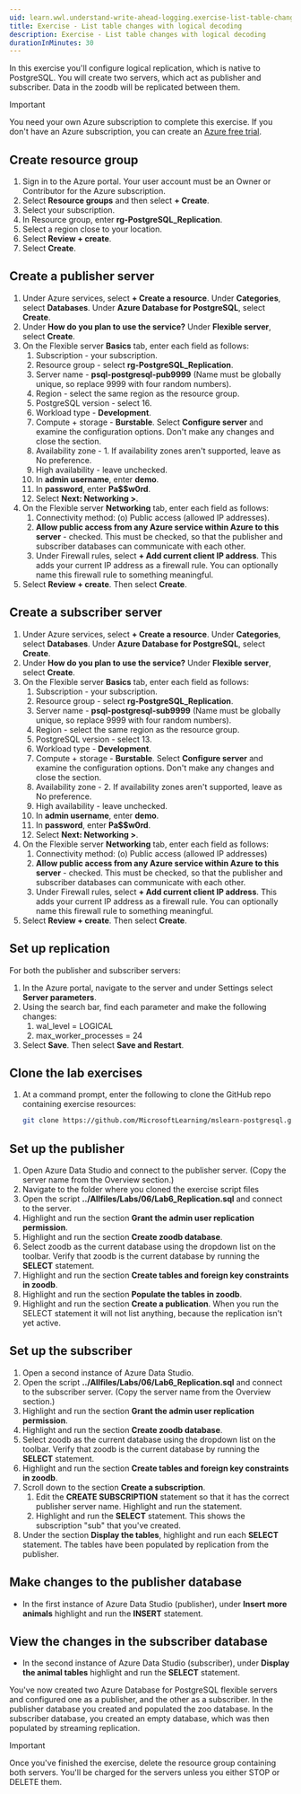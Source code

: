 ```yaml
---
uid: learn.wwl.understand-write-ahead-logging.exercise-list-table-changes-logical-decode
title: Exercise - List table changes with logical decoding
description: Exercise - List table changes with logical decoding
durationInMinutes: 30
---
```

In this exercise you'll configure logical replication, which is native to PostgreSQL. You will create two servers, which act as publisher and subscriber. Data in the zoodb will be replicated between them.

> [!IMPORTANT]
> You need your own Azure subscription to complete this exercise. If you don't have an Azure subscription, you can create an [Azure free trial](https://azure.microsoft.com/free).

## Create resource group

1. Sign in to the Azure portal. Your user account must be an Owner or Contributor for the Azure subscription.
1. Select **Resource groups** and then select **+ Create**.
1. Select your subscription.
1. In Resource group, enter **rg-PostgreSQL_Replication**.
1. Select a region close to your location.
1. Select **Review + create**.
1. Select **Create**.

## Create a publisher server

1. Under Azure services, select **+ Create a resource**. Under **Categories**, select **Databases**. Under **Azure Database for PostgreSQL**, select **Create**.
1. Under **How do you plan to use the service?** Under **Flexible server**, select **Create**.
1. On the Flexible server **Basics** tab, enter each field as follows:
    1. Subscription - your subscription.
    1. Resource group - select **rg-PostgreSQL_Replication**.
    1. Server name - **psql-postgresql-pub9999** (Name must be globally unique, so replace 9999 with four random numbers).
    1. Region - select the same region as the resource group.
    1. PostgreSQL version - select 16.
    1. Workload type - **Development**.
    1. Compute + storage - **Burstable**. Select **Configure server** and examine the configuration options. Don't make any changes and close the section.
    1. Availability zone - 1. If availability zones aren't supported, leave as No preference.
    1. High availability - leave unchecked.
    1. In **admin username**, enter **demo**.
    1. In **password**, enter **Pa$$w0rd**.
    1. Select **Next: Networking >**.
1. On the Flexible server **Networking** tab, enter each field as follows:
    1. Connectivity method: (o) Public access (allowed IP addresses).
    1. **Allow public access from any Azure service within Azure to this server** - checked. This must be checked, so that the publisher and subscriber databases can communicate with each other.
    1. Under Firewall rules, select **+ Add current client IP address**. This adds your current IP address as a firewall rule. You can optionally name this firewall rule to something meaningful.
1. Select **Review + create**. Then select **Create**.

## Create a subscriber server

1. Under Azure services, select **+ Create a resource**. Under **Categories**, select **Databases**. Under **Azure Database for PostgreSQL**, select **Create**.
1. Under **How do you plan to use the service?** Under **Flexible server**, select **Create**.
1. On the Flexible server **Basics** tab, enter each field as follows:
    1. Subscription - your subscription.
    1. Resource group - select **rg-PostgreSQL_Replication**.
    1. Server name - **psql-postgresql-sub9999** (Name must be globally unique, so replace 9999 with four random numbers).
    1. Region - select the same region as the resource group.
    1. PostgreSQL version - select 13.
    1. Workload type - **Development**.
    1. Compute + storage - **Burstable**. Select **Configure server** and examine the configuration options. Don't make any changes and close the section.
    1. Availability zone - 2. If availability zones aren't supported, leave as No preference.
    1. High availability - leave unchecked.
    1. In **admin username**, enter **demo**.
    1. In **password**, enter **Pa$$w0rd**.
    1. Select **Next: Networking >**.
1. On the Flexible server **Networking** tab, enter each field as follows:
    1. Connectivity method: (o) Public access (allowed IP addresses)
    1. **Allow public access from any Azure service within Azure to this server** - checked. This must be checked, so that the publisher and subscriber databases can communicate with each other.
    1. Under Firewall rules, select **+ Add current client IP address**. This adds your current IP address as a firewall rule. You can optionally name this firewall rule to something meaningful.
1. Select **Review + create**. Then select **Create**.

## Set up replication

For both the publisher and subscriber servers:

1. In the Azure portal, navigate to the server and under Settings select **Server parameters**.
1. Using the search bar, find each parameter and make the following changes:
    1. wal_level = LOGICAL
    1. max_worker_processes = 24
1. Select **Save**. Then select **Save and Restart**.

## Clone the lab exercises

1. At a command prompt, enter the following to clone the GitHub repo containing exercise resources:

    ```bash
    git clone https://github.com/MicrosoftLearning/mslearn-postgresql.git
    ```

## Set up the publisher

1. Open Azure Data Studio and connect to the publisher server. (Copy the server name from the Overview section.)
1. Navigate to the folder where you cloned the exercise script files
1. Open the script **../Allfiles/Labs/06/Lab6_Replication.sql** and connect to the server.
1. Highlight and run the section **Grant the admin user replication permission**.
1. Highlight and run the section **Create zoodb database**.
1. Select zoodb as the current database using the dropdown list on the toolbar. Verify that zoodb is the current database by running the **SELECT** statement.
1. Highlight and run the section **Create tables and foreign key constraints in zoodb**.
1. Highlight and run the section **Populate the tables in zoodb**.
1. Highlight and run the section **Create a publication**. When you run the SELECT statement it will not list anything, because the replication isn't yet active.

## Set up the subscriber

1. Open a second instance of Azure Data Studio.
1. Open the script **../Allfiles/Labs/06/Lab6_Replication.sql** and connect to the subscriber server. (Copy the server name from the Overview section.)
1. Highlight and run the section **Grant the admin user replication permission**.
1. Highlight and run the section **Create zoodb database**.
1. Select zoodb as the current database using the dropdown list on the toolbar. Verify that zoodb is the current database by running the **SELECT** statement.
1. Highlight and run the section **Create tables and foreign key constraints in zoodb**.
1. Scroll down to the section **Create a subscription**.
    1. Edit the **CREATE SUBSCRIPTION** statement so that it has the correct publisher server name. Highlight and run the statement.
    1. Highlight and run the **SELECT** statement. This shows the subscription "sub" that you've created.
1. Under the section **Display the tables**, highlight and run each **SELECT** statement. The tables have been populated by replication from the publisher.

## Make changes to the publisher database

- In the first instance of Azure Data Studio (publisher), under **Insert more animals** highlight and run the **INSERT** statement.

## View the changes in the subscriber database

- In the second instance of Azure Data Studio (subscriber), under **Display the animal tables** highlight and run the **SELECT** statement.

You've now created two Azure Database for PostgreSQL flexible servers and configured one as a publisher, and the other as a subscriber. In the publisher database you created and populated the zoo database. In the subscriber database, you created an empty database, which was then populated by streaming replication.

> [!IMPORTANT]
> Once you've finished the exercise, delete the resource group containing both servers. You'll be charged for the servers unless you either STOP or DELETE them.
